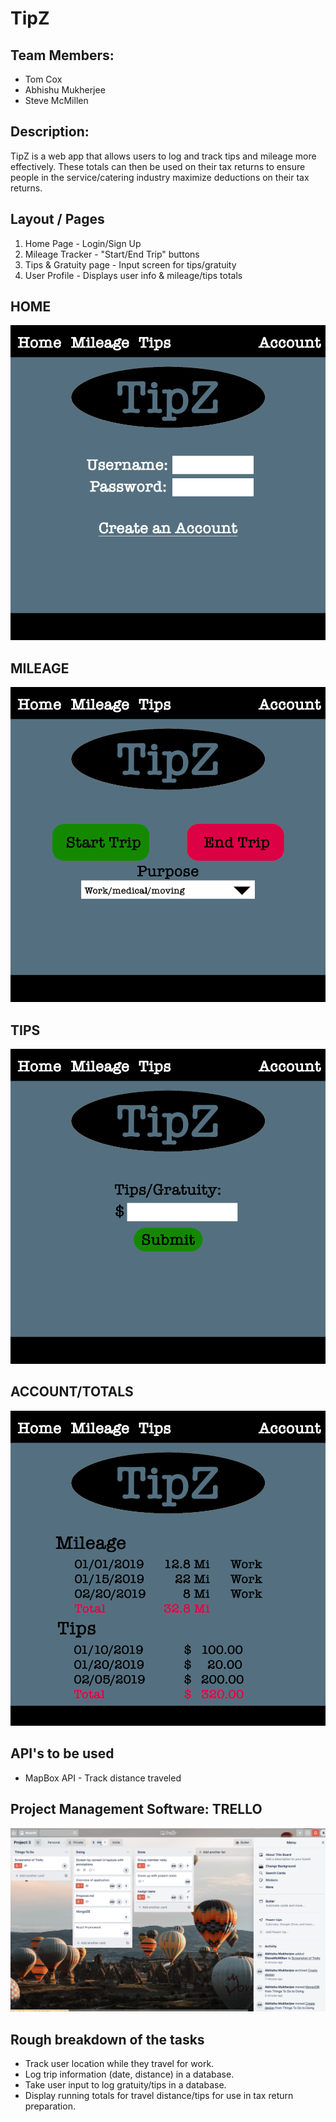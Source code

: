 # TipZ

## Team Members: ##
- Tom Cox
- Abhishu Mukherjee
- Steve McMillen

## Description:  ##
TipZ is a web app that allows users to log and track tips and mileage more effectively. These totals can then be used on their tax returns to ensure people in the service/catering industry maximize deductions on their tax returns.

## Layout / Pages ##
1. Home Page - Login/Sign Up
2. Mileage Tracker - "Start/End Trip" buttons
3. Tips & Gratuity page - Input screen for tips/gratuity
4. User Profile - Displays user info & mileage/tips totals

## HOME
![Home](./Sketches/Home.png)

## MILEAGE
![Mileage](./Sketches/Mileage.png)


## TIPS
![Tips](./Sketches/Tips.png)


## ACCOUNT/TOTALS
![Account](./Sketches/Account.png)

## API's to be used ##
- MapBox API - Track distance traveled

## Project Management Software: TRELLO
![Trello Project Board](./Sketches/Trello.png)



## Rough breakdown of the tasks ##
- Track user location while they travel for work.
- Log trip information (date, distance) in a database.
- Take user input to log gratuity/tips in a database.
- Display running totals for travel distance/tips for use in tax return preparation.